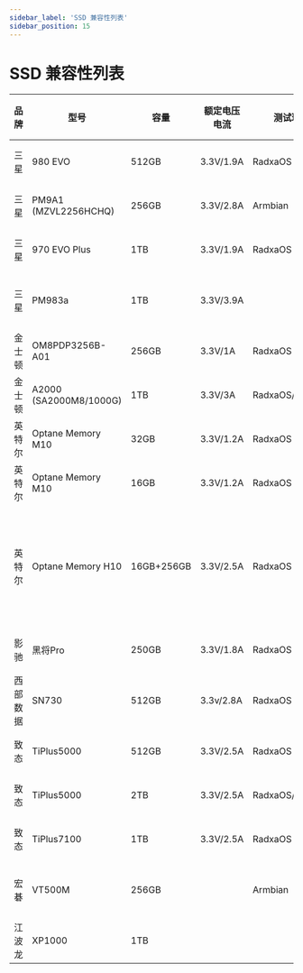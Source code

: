```yaml
---
sidebar_label: 'SSD 兼容性列表'
sidebar_position: 15
---
```


# SSD 兼容性列表

<div className='gpio_style'>

|品牌|型号|容量|额定电压电流|测试环境|兼容性|读写速率|备注|
|-|-|-|-|-|-|-|-|
|三星|980 EVO|512GB|3.3V/1.9A|RadxaOS|可识别|Read:1.0GB/s<br/>Write:991MB/s||
|三星|PM9A1 (MZVL2256HCHQ)|256GB|3.3V/2.8A|Armbian|可识别|Read:14.8MB/s<br/>Write:9.72MB/s||
|三星|970 EVO Plus|1TB|3.3V/1.9A|RadxaOS|可识别|||
|三星|PM983a|1TB|3.3V/3.9A||**不可识别**|||
|金士顿|OM8PDP3256B-A01|256GB|3.3V/1A|RadxaOS|可识别|||
|金士顿|A2000 (SA2000M8/1000G)|1TB|3.3V/3A|RadxaOS/Armbian|可识别|Read:980MB/s<br/>Write:888MB/s||
|英特尔|Optane Memory M10|32GB|3.3V/1.2A|RadxaOS|可识别|||
|英特尔|Optane Memory M10|16GB|3.3V/1.2A|RadxaOS|可识别|||
|英特尔|Optane Memory H10|16GB+256GB|3.3V/2.5A|RadxaOS|可识别|Read:910MB/s<br/>Write:170MB/s|默认配置下仅可识别 16G，PCI-E 分离后可识别全部容量|
|影驰|黑将Pro|250GB|3.3V/1.8A|RadxaOS|可识别|Read:2.1GB/s<br/>Write:680MB/s||
|西部数据|SN730|512GB|3.3v/2.8A|RadxaOS|可识别|Read:1.4GB/s<br/>Write:670MB/s||
|致态|TiPlus5000|512GB|3.3V/2.5A|RadxaOS|可识别|||
|致态|TiPlus5000|2TB|3.3V/2.5A|RadxaOS/Armbian|可识别|Read:1.3GB/s<br/>Write:745MB/s||
|致态|TiPlus7100|1TB|3.3V/2.5A|RadxaOS|可识别|Read:2.9GB/s<br/>Write:2.2GB/s||
|宏碁|VT500M|256GB||Armbian|**不可识别**|||
|江波龙|XP1000|1TB|||可识别|Read:2.0GB/s<br/>Write:2.0GB/s||

</div>
